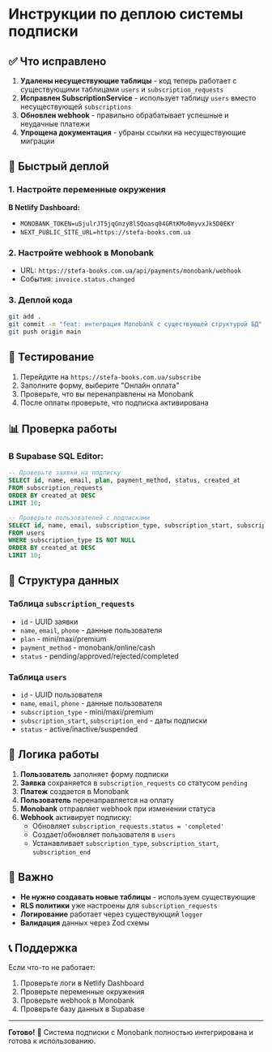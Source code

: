 # Инструкции по деплою системы подписки

## ✅ Что исправлено

1. **Удалены несуществующие таблицы** - код теперь работает с существующими таблицами `users` и `subscription_requests`
2. **Исправлен SubscriptionService** - использует таблицу `users` вместо несуществующей `subscriptions`
3. **Обновлен webhook** - правильно обрабатывает успешные и неудачные платежи
4. **Упрощена документация** - убраны ссылки на несуществующие миграции

## 🚀 Быстрый деплой

### 1. Настройте переменные окружения

**В Netlify Dashboard:**
- `MONOBANK_TOKEN=uSjulrJT5jqGnzy8lSQoasq04GRtKMo0myvxJk5D0EKY`
- `NEXT_PUBLIC_SITE_URL=https://stefa-books.com.ua`

### 2. Настройте webhook в Monobank

- URL: `https://stefa-books.com.ua/api/payments/monobank/webhook`
- События: `invoice.status.changed`

### 3. Деплой кода

```bash
git add .
git commit -m "feat: интеграция Monobank с существующей структурой БД"
git push origin main
```

## 🧪 Тестирование

1. Перейдите на `https://stefa-books.com.ua/subscribe`
2. Заполните форму, выберите "Онлайн оплата"
3. Проверьте, что вы перенаправлены на Monobank
4. После оплаты проверьте, что подписка активирована

## 📊 Проверка работы

### В Supabase SQL Editor:

```sql
-- Проверьте заявки на подписку
SELECT id, name, email, plan, payment_method, status, created_at 
FROM subscription_requests 
ORDER BY created_at DESC 
LIMIT 10;

-- Проверьте пользователей с подписками
SELECT id, name, email, subscription_type, subscription_start, subscription_end, status 
FROM users 
WHERE subscription_type IS NOT NULL
ORDER BY created_at DESC 
LIMIT 10;
```

## 🔧 Структура данных

### Таблица `subscription_requests`
- `id` - UUID заявки
- `name`, `email`, `phone` - данные пользователя
- `plan` - mini/maxi/premium
- `payment_method` - monobank/online/cash
- `status` - pending/approved/rejected/completed

### Таблица `users`
- `id` - UUID пользователя
- `name`, `email`, `phone` - данные пользователя
- `subscription_type` - mini/maxi/premium
- `subscription_start`, `subscription_end` - даты подписки
- `status` - active/inactive/suspended

## 🎯 Логика работы

1. **Пользователь** заполняет форму подписки
2. **Заявка** сохраняется в `subscription_requests` со статусом `pending`
3. **Платеж** создается в Monobank
4. **Пользователь** перенаправляется на оплату
5. **Monobank** отправляет webhook при изменении статуса
6. **Webhook** активирует подписку:
   - Обновляет `subscription_requests.status = 'completed'`
   - Создает/обновляет пользователя в `users`
   - Устанавливает `subscription_type`, `subscription_start`, `subscription_end`

## 🚨 Важно

- **Не нужно создавать новые таблицы** - используем существующие
- **RLS политики** уже настроены для `subscription_requests`
- **Логирование** работает через существующий `logger`
- **Валидация** данных через Zod схемы

## 📞 Поддержка

Если что-то не работает:
1. Проверьте логи в Netlify Dashboard
2. Проверьте переменные окружения
3. Проверьте webhook в Monobank
4. Проверьте базу данных в Supabase

---

**Готово!** 🎉 Система подписки с Monobank полностью интегрирована и готова к использованию.
